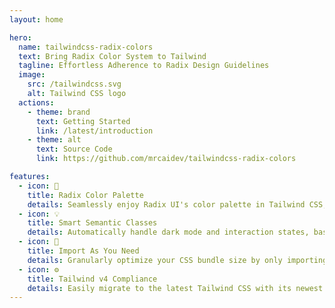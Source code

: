 ```yaml
---
layout: home

hero:
  name: tailwindcss-radix-colors
  text: Bring Radix Color System to Tailwind
  tagline: Effortless Adherence to Radix Design Guidelines
  image:
    src: /tailwindcss.svg
    alt: Tailwind CSS logo
  actions:
    - theme: brand
      text: Getting Started
      link: /latest/introduction
    - theme: alt
      text: Source Code
      link: https://github.com/mrcaidev/tailwindcss-radix-colors

features:
  - icon: 🎨
    title: Radix Color Palette
    details: Seamlessly enjoy Radix UI's color palette in Tailwind CSS, with clear semantics, DCI-P3 support, etc.
  - icon: 💡
    title: Smart Semantic Classes
    details: Automatically handle dark mode and interaction states, based on Radix UI's design guidelines.
  - icon: 🧩
    title: Import As You Need
    details: Granularly optimize your CSS bundle size by only importing colors that you need.
  - icon: ⚙️
    title: Tailwind v4 Compliance
    details: Easily migrate to the latest Tailwind CSS with its newest in-CSS configuration.
---
```

